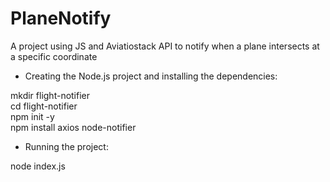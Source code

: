# PlaneNotify
A project using JS and Aviatiostack API to notify when a plane intersects at a specific coordinate

* Creating the Node.js project and installing the dependencies:
  
mkdir flight-notifier  
cd flight-notifier  
npm init -y  
npm install axios node-notifier  

* Running the project:

node index.js
